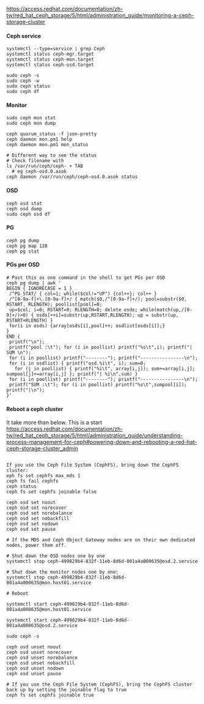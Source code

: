 
https://access.redhat.com/documentation/zh-tw/red_hat_ceph_storage/5/html/administration_guide/monitoring-a-ceph-storage-cluster


#### Ceph service
```
systemctl --type=service | grep Ceph
systemctl status ceph-mgr.target
systemctl status ceph-mon.target
systemctl status ceph-osd.target

sudo ceph -s
sudo ceph -w
sudo ceph status
sudo ceph df

```


#### Monitor
```
sudo ceph mon stat
sudo ceph mon dump

ceph quorum_status -f json-pretty
ceph daemon mon.pm1 help
ceph daemon mon.pm1 mon_status

# Different way to see the status
# Check filename with
ls /var/run/ceph/ceph- + TAB
  # eg ceph-osd.0.asok
ceph daemon /var/run/ceph/ceph-osd.0.asok status
```

#### OSD
```
ceph osd stat
ceph osd dump
sudo ceph osd df
```

#### PG
```
ceph pg dump
ceph pg map 128
ceph pg stat
```



#### PGs per OSD
```
# Past this as one command in the shell to get PGs per OSD
ceph pg dump | awk '
BEGIN { IGNORECASE = 1 }
 /^PG_STAT/ { col=1; while($col!="UP") {col++}; col++ }
 /^[0-9a-f]+\.[0-9a-f]+/ { match($0,/^[0-9a-f]+/); pool=substr($0, RSTART, RLENGTH); poollist[pool]=0;
 up=$col; i=0; RSTART=0; RLENGTH=0; delete osds; while(match(up,/[0-9]+/)>0) { osds[++i]=substr(up,RSTART,RLENGTH); up = substr(up, RSTART+RLENGTH) }
 for(i in osds) {array[osds[i],pool]++; osdlist[osds[i]];}
}
END {
 printf("\n");
 printf("pool :\t"); for (i in poollist) printf("%s\t",i); printf("| SUM \n");
 for (i in poollist) printf("--------"); printf("----------------\n");
 for (i in osdlist) { printf("osd.%i\t", i); sum=0;
   for (j in poollist) { printf("%i\t", array[i,j]); sum+=array[i,j]; sumpool[j]+=array[i,j] }; printf("| %i\n",sum) }
 for (i in poollist) printf("--------"); printf("----------------\n");
 printf("SUM :\t"); for (i in poollist) printf("%s\t",sumpool[i]); printf("|\n");
}'

```


#### Reboot a ceph cluster
It take more than below. This is a start
https://access.redhat.com/documentation/zh-tw/red_hat_ceph_storage/5/html/administration_guide/understanding-process-management-for-ceph#powering-down-and-rebooting-a-red-hat-ceph-storage-cluster_admin
```

If you use the Ceph File System (CephFS), bring down the CephFS cluster: 
eph fs set cephfs max_mds 1
ceph fs fail cephfs
ceph status
ceph fs set cephfs joinable false

ceph osd set noout
ceph osd set norecover
ceph osd set norebalance
ceph osd set nobackfill
ceph osd set nodown
ceph osd set pause

# If the MDS and Ceph Object Gateway nodes are on their own dedicated nodes, power them off.

# Shut down the OSD nodes one by one
systemctl stop ceph-499829b4-832f-11eb-8d6d-001a4a000635@osd.2.service

# Shut down the monitor nodes one by one:
systemctl stop ceph-499829b4-832f-11eb-8d6d-001a4a000635@mon.host01.service

# Reboot

systemctl start ceph-499829b4-832f-11eb-8d6d-001a4a000635@mon.host01.service

systemctl start ceph-499829b4-832f-11eb-8d6d-001a4a000635@osd.2.service

sudo ceph -s

ceph osd unset noout
ceph osd unset norecover
ceph osd unset norebalance
ceph osd unset nobackfill
ceph osd unset nodown
ceph osd unset pause

# If you use the Ceph File System (CephFS), bring the CephFS cluster back up by setting the joinable flag to true
ceph fs set cephfs joinable true


```


